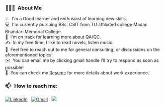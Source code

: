 ### 👨🏻‍💻 &nbsp;About Me


💡 &nbsp; I'm a Good learner and enthusiast of learning new skills. \
💻 &nbsp;I'm currently pursuing BSc. CSIT from TU affiliated college Madan Bhandari Memorial College.\
🌱 &nbsp;I'm on track for learning more about QA/QC.\
✍️ &nbsp;In my free time, I like to read novels, listen music.\
💬 &nbsp;Feel free to reach out to me for general consulting, or discussions on the aforementioned topics!\
✉️ &nbsp;You can email me by clicking gmail handle I'll try to respond as soon as possible!\
📄 &nbsp;You can check my [Resume]() for more details about work experience.


### 📫 &nbsp; How to reach me:


<a href="[https://www.linkedin.com/in//](https://www.linkedin.com/in/nandita-rauniyar/)"><img alt="LinkedIn" src="https://img.shields.io/badge/linkedin%20-%230077B5.svg?&style=flat&logo=linkedin&logoColor=white"/></a> &nbsp;
<a href="mailto:nanditcsit2076_17@mbmcsit.edu.np"><img alt="Gmail" src="https://img.shields.io/badge/Gmail-D14836?style=flat&logo=gmail&logoColor=white" /></a> &nbsp;
<a href="https://instagram.com/_nanditarauniyar_"><img src="https://img.shields.io/badge/_nanditarauniyar_-E4405F?style=flat&logo=Instagram&logoColor=white"/></a> &nbsp;
